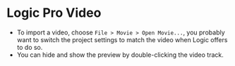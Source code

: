 # Logic Pro Video

- To import a video, choose `File > Movie > Open Movie...`, you probably want to switch the project settings to match the video when Logic offers to do so.
- You can hide and show the preview by double-clicking the video track.  